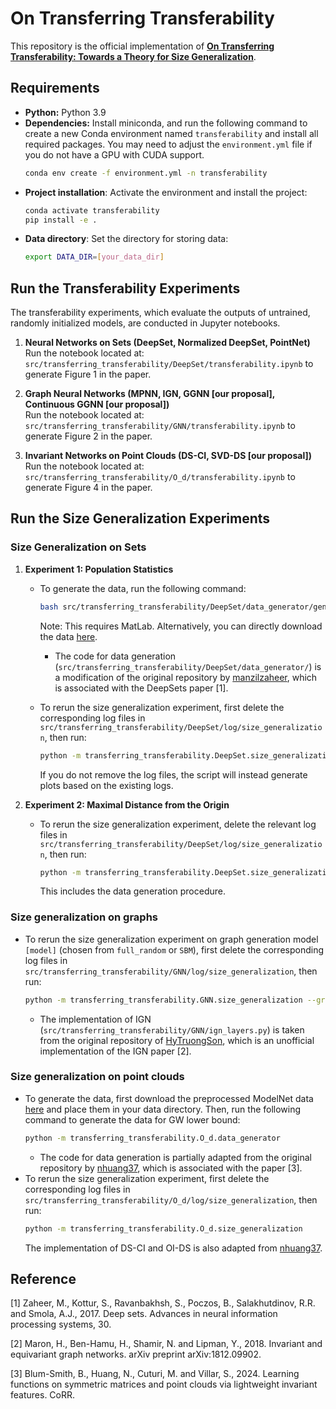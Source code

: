 # On Transferring Transferability
This repository is the official implementation of [**On Transferring Transferability: Towards a Theory for Size Generalization**](https://arxiv.org/abs/2505.23599). 

## Requirements

* **Python:** Python 3.9
* **Dependencies:** Install miniconda, and run the following command to create a new Conda environment named `transferability` and install all required packages. You may need to adjust the `environment.yml` file if you do not have a GPU with CUDA support.
    ```bash
    conda env create -f environment.yml -n transferability
    ```
* **Project installation**: Activate the environment and install the project:
   ```bash
   conda activate transferability
   pip install -e .
   ```
* **Data directory**: Set the directory for storing data:
   ```bash
   export DATA_DIR=[your_data_dir]
   ```

## Run the Transferability Experiments

The transferability experiments, which evaluate the outputs of untrained, randomly initialized models, are conducted in Jupyter notebooks.

1. **Neural Networks on Sets (DeepSet, Normalized DeepSet, PointNet)**  
   Run the notebook located at:  `src/transferring_transferability/DeepSet/transferability.ipynb`  to generate Figure 1 in the paper.

2. **Graph Neural Networks (MPNN, IGN, GGNN [our proposal], Continuous GGNN [our proposal])**  
   Run the notebook located at:  `src/transferring_transferability/GNN/transferability.ipynb` to generate Figure 2 in the paper.

3. **Invariant Networks on Point Clouds (DS-CI, SVD-DS [our proposal])**  
   Run the notebook located at:  `src/transferring_transferability/O_d/transferability.ipynb` to generate Figure 4 in the paper.

## Run the Size Generalization Experiments

### Size Generalization on Sets

1. **Experiment 1: Population Statistics**
   * To generate the data, run the following command:
     ```bash
     bash src/transferring_transferability/DeepSet/data_generator/generate.sh
     ```
     Note: This requires MatLab. Alternatively, you can directly download the data [here](https://www.dropbox.com/scl/fi/3rx5fy519xvgbb26rt1ga/ModelNet.zip?rlkey=vkny9ajqqhes7jujxpbiqyf7r&st=lvqcvmrn&dl=0).
      * The code for data generation (`src/transferring_transferability/DeepSet/data_generator/`) is a modification of the original repository by [manzilzaheer](https://github.com/manzilzaheer/DeepSets), which is associated with the DeepSets paper [1].

   * To rerun the size generalization experiment, first delete the corresponding log files in `src/transferring_transferability/DeepSet/log/size_generalization`, then run:
     ```bash
     python -m transferring_transferability.DeepSet.size_generalization_popstats
     ```
     If you do not remove the log files, the script will instead generate plots based on the existing logs.

2. **Experiment 2: Maximal Distance from the Origin**
   * To rerun the size generalization experiment, delete the relevant log files in `src/transferring_transferability/DeepSet/log/size_generalization`, then run:
     ```bash
     python -m transferring_transferability.DeepSet.size_generalization_popstats
     ```
     This includes the data generation procedure.

### **Size generalization on graphs**
* To rerun the size generalization experiment on graph generation model `[model]` (chosen from `full_random` or `SBM`), first delete the corresponding log files in `src/transferring_transferability/GNN/log/size_generalization`, then run:
     ```bash
     python -m transferring_transferability.GNN.size_generalization --graph_model [model]
     ```
   * The implementation of IGN (`src/transferring_transferability/GNN/ign_layers.py`) is taken from the original repository of [HyTruongSon](https://github.com/HyTruongSon/InvariantGraphNetworks-PyTorch), which is an unofficial implementation of the IGN paper [2].
### **Size generalization on point clouds**
* To generate the data, first download the preprocessed ModelNet data [here]() and place them in your data directory. Then, run the following command to generate the data for GW lower bound:
   ```bash
   python -m transferring_transferability.O_d.data_generator
   ```
   * The code for data generation is partially adapted from the original repository by [nhuang37](https://github.com/nhuang37/InvariantFeatures), which is associated with the paper [3].
* To rerun the size generalization experiment, first delete the corresponding log files in `src/transferring_transferability/O_d/log/size_generalization`, then run:
   ```bash
   python -m transferring_transferability.O_d.size_generalization
   ```
   The implementation of DS-CI and OI-DS is also adapted from [nhuang37](https://github.com/nhuang37/InvariantFeatures/).

## Reference
[1] Zaheer, M., Kottur, S., Ravanbakhsh, S., Poczos, B., Salakhutdinov, R.R. and Smola, A.J., 2017. Deep sets. Advances in neural information processing systems, 30.

[2] Maron, H., Ben-Hamu, H., Shamir, N. and Lipman, Y., 2018. Invariant and equivariant graph networks. arXiv preprint arXiv:1812.09902.

[3] Blum-Smith, B., Huang, N., Cuturi, M. and Villar, S., 2024. Learning functions on symmetric matrices and point clouds via lightweight invariant features. CoRR.
